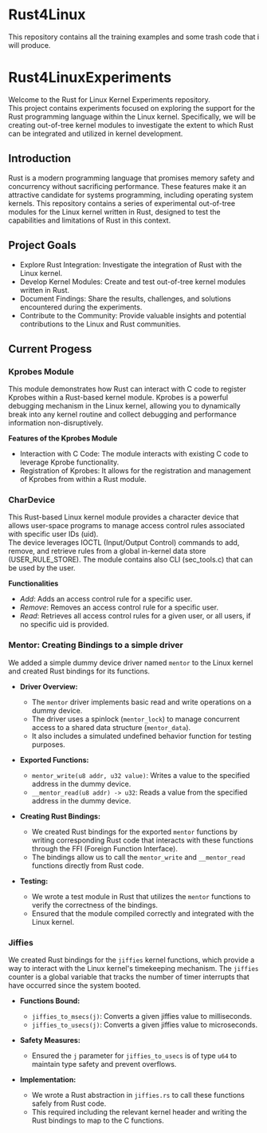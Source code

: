 # Rust4Linux
This repository contains all the training examples and some trash code that i will produce.

# Rust4LinuxExperiments
Welcome to the Rust for Linux Kernel Experiments repository. <br />
This project contains experiments focused on exploring the support for the Rust programming language within the Linux kernel. Specifically, we will be creating out-of-tree kernel modules to investigate the extent to which Rust can be integrated and utilized in kernel development.

## Introduction
Rust is a modern programming language that promises memory safety and concurrency without sacrificing performance. These features make it an attractive candidate for systems programming, including operating system kernels. This repository contains a series of experimental out-of-tree modules for the Linux kernel written in Rust, designed to test the capabilities and limitations of Rust in this context.

## Project Goals
-   Explore Rust Integration: Investigate the integration of Rust with the Linux kernel.
-   Develop Kernel Modules: Create and test out-of-tree kernel modules written in Rust.
-   Document Findings: Share the results, challenges, and solutions encountered during the experiments.
-   Contribute to the Community: Provide valuable insights and potential contributions to the Linux and Rust communities.

## Current Progess
### Kprobes Module
This module demonstrates how Rust can interact with C code to register Kprobes within a Rust-based kernel module. Kprobes is a powerful debugging mechanism in the Linux kernel, allowing you to dynamically break into any kernel routine and collect debugging and performance information non-disruptively.

**Features of the Kprobes Module**
- Interaction with C Code: The module interacts with existing C code to leverage Kprobe functionality.
- Registration of Kprobes: It allows for the registration and management of Kprobes from within a Rust module.

### CharDevice
This Rust-based Linux kernel module provides a character device that allows user-space programs to manage access control rules associated with specific user IDs (uid). <br />
The device leverages IOCTL (Input/Output Control) commands to add, remove, and retrieve rules from a global in-kernel data store (USER_RULE_STORE). The module contains also CLI (sec_tools.c) that can be used by the user.

**Functionalities**
- *Add*: Adds an access control rule for a specific user.
- *Remove*: Removes an access control rule for a specific user.
- *Read*: Retrieves all access control rules for a given user, or all users, if no specific uid is provided.

### Mentor: Creating Bindings to a simple driver

We added a simple dummy device driver named `mentor` to the Linux kernel and created Rust bindings for its functions.

- **Driver Overview:**
  - The `mentor` driver implements basic read and write operations on a dummy device.
  - The driver uses a spinlock (`mentor_lock`) to manage concurrent access to a shared data structure (`mentor_data`).
  - It also includes a simulated undefined behavior function for testing purposes.

- **Exported Functions:**
  - `mentor_write(u8 addr, u32 value)`: Writes a value to the specified address in the dummy device.
  - `__mentor_read(u8 addr) -> u32`: Reads a value from the specified address in the dummy device.

- **Creating Rust Bindings:**
  - We created Rust bindings for the exported `mentor` functions by writing corresponding Rust code that interacts with these functions through the FFI (Foreign Function Interface).
  - The bindings allow us to call the `mentor_write` and `__mentor_read` functions directly from Rust code.

- **Testing:**
  - We wrote a test module in Rust that utilizes the `mentor` functions to verify the correctness of the bindings.
  - Ensured that the module compiled correctly and integrated with the Linux kernel.


### Jiffies
We created Rust bindings for the `jiffies` kernel functions, which provide a way to interact with the Linux kernel's timekeeping mechanism. The `jiffies` counter is a global variable that tracks the number of timer interrupts that have occurred since the system booted.

- **Functions Bound:**
  - `jiffies_to_msecs(j)`: Converts a given jiffies value to milliseconds.
  - `jiffies_to_usecs(j)`: Converts a given jiffies value to microseconds.
  
- **Safety Measures:**
  - Ensured the `j` parameter for `jiffies_to_usecs` is of type `u64` to maintain type safety and prevent overflows.

- **Implementation:**
  - We wrote a Rust abstraction in `jiffies.rs` to call these functions safely from Rust code.
  - This required including the relevant kernel header and writing the Rust bindings to map to the C functions.

